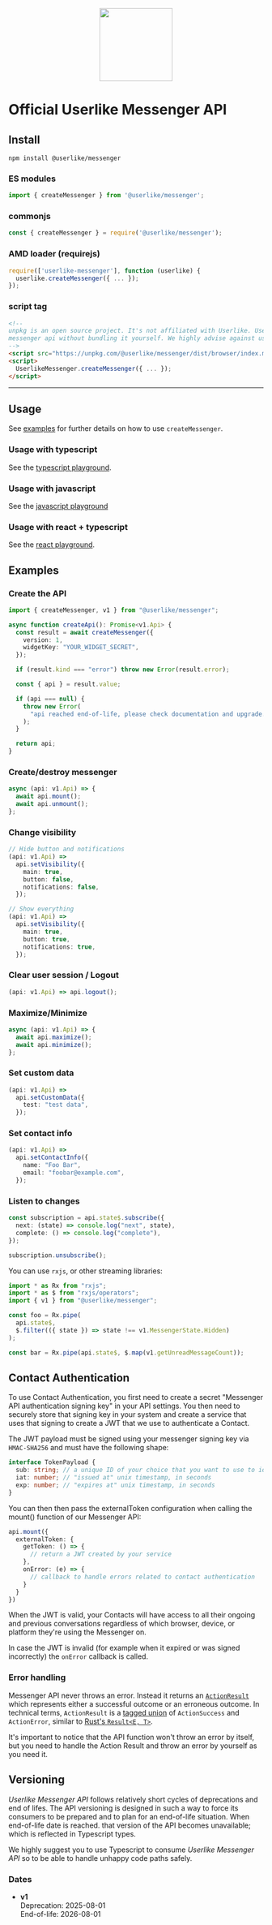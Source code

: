 <p align="center">
  <img width="144" height="144" src="https://avatars2.githubusercontent.com/u/1116280">
</p>

# Official Userlike Messenger API

## Install

```
npm install @userlike/messenger
```

### ES modules

```js
import { createMessenger } from '@userlike/messenger';
```

### commonjs

```js
const { createMessenger } = require('@userlike/messenger');
```

### AMD loader (requirejs)

```js
require(['userlike-messenger'], function (userlike) {
  userlike.createMessenger({ ... });
});
```

### script tag

```html
<!-- 
unpkg is an open source project. It's not affiliated with Userlike. Use it to quickly and easily load 
messenger api without bundling it yourself. We highly advise against using unpkg for production.
-->
<script src="https://unpkg.com/@userlike/messenger/dist/browser/index.min.js"></script>
<script>
  UserlikeMessenger.createMessenger({ ... });
</script>
```

------

## Usage

See [examples](#examples) for further details on how to use `createMessenger`.

### Usage with typescript
See the [typescript playground](https://codesandbox.io/s/userlike-messenger-api-vanilla-8j47eg?file=/src/index.ts).

### Usage with javascript
See the [javascript playground](https://codesandbox.io/s/userlike-messenger-api-vanilla-js-7rrgm5?file=/src/index.js)

### Usage with react + typescript
See the [react playground](https://codesandbox.io/s/userlike-messenger-api-forked-m32fkz?file=/src/App.tsx).

## Examples
### Create the API

```typescript
import { createMessenger, v1 } from "@userlike/messenger";

async function createApi(): Promise<v1.Api> {
  const result = await createMessenger({
    version: 1,
    widgetKey: "YOUR_WIDGET_SECRET",
  });

  if (result.kind === "error") throw new Error(result.error);

  const { api } = result.value;

  if (api === null) {
    throw new Error(
      "api reached end-of-life, please check documentation and upgrade."
    );
  }

  return api;
}
```

### Create/destroy messenger

```typescript
async (api: v1.Api) => {
  await api.mount();
  await api.unmount();
};
```

### Change visibility

```typescript
// Hide button and notifications
(api: v1.Api) =>
  api.setVisibility({
    main: true,
    button: false,
    notifications: false,
  });

// Show everything
(api: v1.Api) =>
  api.setVisibility({
    main: true,
    button: true,
    notifications: true,
  });
```

### Clear user session / Logout

```typescript
(api: v1.Api) => api.logout();
```

### Maximize/Minimize

```typescript
async (api: v1.Api) => {
  await api.maximize();
  await api.minimize();
};
```

### Set custom data

```typescript
(api: v1.Api) =>
  api.setCustomData({
    test: "test data",
  });
```

### Set contact info

```typescript
(api: v1.Api) =>
  api.setContactInfo({
    name: "Foo Bar",
    email: "foobar@example.com",
  });
```

### Listen to changes

```typescript
const subscription = api.state$.subscribe({
  next: (state) => console.log("next", state),
  complete: () => console.log("complete"),
});

subscription.unsubscribe();
```

You can use `rxjs`, or other streaming libraries:

```typescript
import * as Rx from "rxjs";
import * as $ from "rxjs/operators";
import { v1 } from "@userlike/messenger";

const foo = Rx.pipe(
  api.state$,
  $.filter(({ state }) => state !== v1.MessengerState.Hidden)
);

const bar = Rx.pipe(api.state$, $.map(v1.getUnreadMessageCount));
```

## Contact Authentication

To use Contact Authentication, you first need to create a secret "Messenger API authentication signing key" in your API settings. You then need to securely store that signing key in your system and create a service that uses that signing to create a JWT that we use to authenticate a Contact.

The JWT payload must be signed using your messenger signing key via `HMAC-SHA256` and must have the following shape:

```typescript
interface TokenPayload {
  sub: string; // a unique ID of your choice that you want to use to identify the Contact (max length: 255)
  iat: number; // "issued at" unix timestamp, in seconds
  exp: number; // "expires at" unix timestamp, in seconds
}
```

You can then then pass the externalToken configuration when calling the mount() function of our Messenger API:

```typescript
api.mount({
  externalToken: {
    getToken: () => {
      // return a JWT created by your service
    },
    onError: (e) => {
      // callback to handle errors related to contact authentication
    }
  }
})

```

When the JWT is valid, your Contacts will have access to all their ongoing and previous conversations regardless of which browser, device, or platform they're using the Messenger on.

In case the JWT is invalid (for example when it expired or was signed incorrectly) the `onError` callback is called.

### Error handling
Messenger API never throws an error. Instead it returns an [`ActionResult`](https://github.com/userlike/messenger/blob/master/packages/messenger-internal/src/ActionResult.ts#L4) which represents either a successful outcome or an erroneous outcome.
In technical terms, `ActionResult` is a [tagged union](https://en.wikipedia.org/wiki/Tagged_union) of `ActionSuccess` and `ActionError`, similar to [Rust's `Result<E, T>`](https://doc.rust-lang.org/std/result/).

It's important to notice that the API function won't throw an error by itself, but you need to handle the Action Result and throw an error by yourself as you need it.

## Versioning

_Userlike Messenger API_ follows relatively short cycles of deprecations and end of lifes. The API versioning is designed in such a way to force its consumers to be prepared and to plan for an end-of-life situation. When end-of-life date is reached. that version of the API becomes unavailable; which is reflected in Typescript types.

We highly suggest you to use Typescript to consume _Userlike Messenger API_ so to be able to handle unhappy code paths safely.

### Dates

- **v1** <br />
  Deprecation: 2025-08-01 <br />
  End-of-life: 2026-08-01
